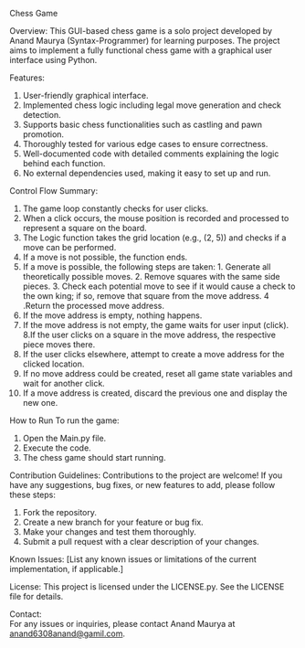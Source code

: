 Chess Game

Overview:
This GUI-based chess game is a solo project developed by Anand Maurya (Syntax-Programmer) for learning purposes. The project aims to implement a fully functional chess game with a graphical user interface using Python.

Features:
  1. User-friendly graphical interface.
  2. Implemented chess logic including legal move generation and check detection.
  3. Supports basic chess functionalities such as castling and pawn promotion.
  4. Thoroughly tested for various edge cases to ensure correctness.
  5. Well-documented code with detailed comments explaining the logic behind each function.
  6. No external dependencies used, making it easy to set up and run.

Control Flow Summary:
  1. The game loop constantly checks for user clicks.
  2. When a click occurs, the mouse position is recorded and processed to represent a square on the board.
  3. The Logic function takes the grid location (e.g., (2, 5)) and checks if a move can be performed.
  4. If a move is not possible, the function ends.
  5. If a move is possible, the following steps are taken:
    1. Generate all theoretically possible moves.
    2. Remove squares with the same side pieces.
    3. Check each potential move to see if it would cause a check to the own king; if so, remove that square from the move address.
    4 .Return the processed move address.
  6. If the move address is empty, nothing happens.
  7. If the move address is not empty, the game waits for user input (click).
  8.If the user clicks on a square in the move address, the respective piece moves there.
  9. If the user clicks elsewhere, attempt to create a move address for the clicked location.
  10. If no move address could be created, reset all game state variables and wait for another click.
  11. If a move address is created, discard the previous one and display the new one.

How to Run
To run the game:

  1. Open the Main.py file.
  2. Execute the code.
  3. The chess game should start running.
     
Contribution Guidelines: 
  Contributions to the project are welcome! If you have any suggestions, bug fixes, or new features to add, please follow these steps:

  1. Fork the repository.
  2. Create a new branch for your feature or bug fix.
  3. Make your changes and test them thoroughly.
  4. Submit a pull request with a clear description of your changes.

Known Issues: 
  [List any known issues or limitations of the current implementation, if applicable.]

License:
  This project is licensed under the LICENSE.py. See the LICENSE file for details.

Contact:  
  For any issues or inquiries, please contact Anand Maurya at anand6308anand@gamil.com.

